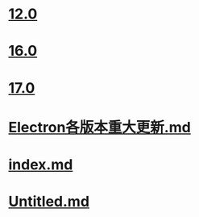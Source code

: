 # [12.0](%{basename}/12.0/index.md)

# [16.0](%{basename}/16.0/index.md)

# [17.0](%{basename}/17.0/index.md)

# [Electron各版本重大更新.md](%{basename}/Electron各版本重大更新.md)

# [index.md](%{basename}/index.md)

# [Untitled.md](%{basename}/Untitled.md)

